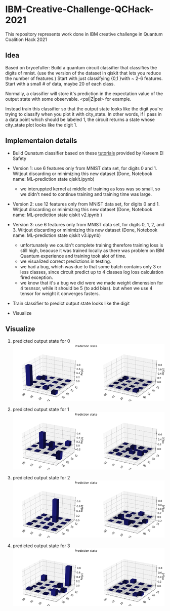 # IBM-Creative-Challenge-QCHack-2021
This repository represents work done in IBM creative challenge  in Quantum Coalition Hack 2021

## Idea
Based on brycefuller: 
Build a quantum circuit classifier that classifies the digits of mnist. (use the version of the dataset in qiskit that lets you reduce the number of features.) Start with just classifying {0,1 }with ~ 2-6 features. Start with a small # of data, maybe 20 of each class. 


Normally, a classifier will store it's prediction in the expectation value of the output state with some observable. <psi|Z|psi> for example. 

Instead train this classifier so that the output state looks like the digit you're trying to classify when you plot it with city_state.
In other words, if I pass in a data point which should be labeled 1, the circuit returns a state whose city_state plot looks like the digit 1.

## Implementaion details
- Build Qunatum classifier based on these [tutorials](https://github.com/kareem1925/Ismailia-school-of-AI) provided by Kareem El Safety
- Version 1: use 6 features only from MNIST data set, for digits 0 and 1. Witjout discarding or minimizing this new dataset  (Done, Notebook name: ML-prediction state qiskit.ipynb)
	- we interuppted kernel at middle of training as loss was so small, so we didn't need to continue training and training time was large.

- Version 2: use 12 features only from MNIST data set, for digits 0 and 1. Witjout discarding or minimizing this new dataset (Done, Notebook name: ML-prediction state qiskit v2.ipynb )

- Version 3: use 6 features only from MNIST data set, for digits 0, 1, 2, and 3. Witjout discarding or minimizing this new dataset (Done, Notebook name: ML-prediction state qiskit v3.ipynb)
	- unfortunately we couldn't complete training therefore training loss is still high, beacuse it was trained locally as there was problem on IBM Quantum experience and training took alot of time.
	- we visualized correct predictions in  testing.
	- we had a bug, which was due to that some batch contains only 3 or less classes, since circuit predict up to 4 classes log loss calculation fired exception.
	- we know that it's a bug we did were we made weight dimenssion for 4 tesnsor, while it should be 5 (to add bias). but when we use 4 tensor for weight it converges fasters.



- Train classifier to predict output state looks like the digit
- Visualize

## Visualize
1. predicted output state for 0
![Alt text](images/prediction_state_vector_0.png?raw=true "Title")

2. predicted output state for 1
![Alt text](images/prediction_state_vector_1.png?raw=true "Title")

3. predicted output state for 2
![Alt text](images/prediction_state_vector_2.png?raw=true "Title")

4. predicted output state for 3
![Alt text](images/prediction_state_vector_3.png?raw=true "Title")
